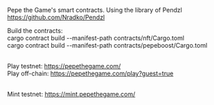 Pepe the Game's smart contracts. Using the library of Pendzl https://github.com/Nradko/Pendzl

Build the contracts:<br />
cargo contract build --manifest-path contracts/nft/Cargo.toml<br />
cargo contract build --manifest-path contracts/pepeboost/Cargo.toml<br /><br />

Play testnet: https://pepethegame.com/<br />
Play off-chain: https://pepethegame.com/play?guest=true<br /><br />


Mint testnet: https://mint.pepethegame.com/
